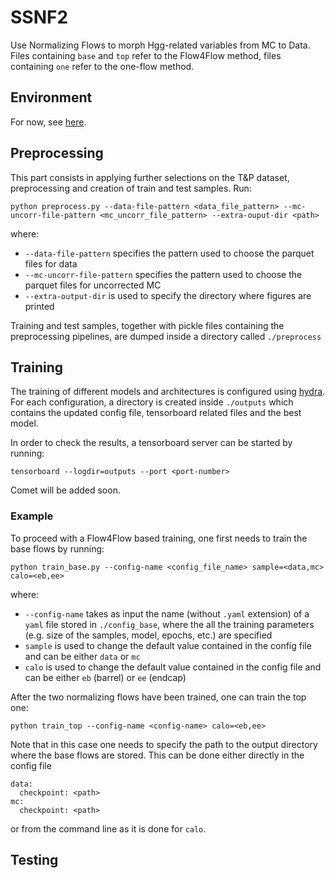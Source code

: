 # SSNF2

Use Normalizing Flows to morph Hgg-related variables from MC to Data. 
Files containing ```base``` and ```top``` refer to the Flow4Flow method, files containing ```one``` refer to the one-flow method.

## Environment
For now, see [here](https://github.com/maxgalli/ShowerShapesNormalizingFlow#setup).


## Preprocessing
This part consists in applying further selections on the T&P dataset, preprocessing and creation of train and test samples.
Run:
```
python preprocess.py --data-file-pattern <data_file_pattern> --mc-uncorr-file-pattern <mc_uncorr_file_pattern> --extra-ouput-dir <path> 
```
where:

- ```--data-file-pattern``` specifies the pattern used to choose the parquet files for data
- ```--mc-uncorr-file-pattern``` specifies the pattern used to choose the parquet files for uncorrected MC
- ```--extra-output-dir``` is used to specify the directory where figures are printed

Training and test samples, together with pickle files containing the preprocessing pipelines, are dumped inside a directory called ```./preprocess```

## Training

The training of different models and architectures is configured using [hydra](https://hydra.cc/docs/intro/). For each configuration, a directory is created inside ```./outputs``` which contains the updated config file, tensorboard related files and the best model.

In order to check the results, a tensorboard server can be started by running:
```
tensorboard --logdir=outputs --port <port-number>
```

Comet will be added soon.

### Example

To proceed with a Flow4Flow based training, one first needs to train the base flows by running:
```
python train_base.py --config-name <config_file_name> sample=<data,mc> calo=<eb,ee> 
```

where:

- ```--config-name``` takes as input the name (without ```.yaml``` extension) of a ```yaml``` file stored in ```./config_base```, where the all the training parameters (e.g. size of the samples, model, epochs, etc.) are specified
- ```sample``` is used to change the default value contained in the config file and can be either ```data``` or ```mc```
- ```calo``` is used to change the default value contained in the config file and can be either ```eb``` (barrel) or ```ee``` (endcap)

After the two normalizing flows have been trained, one can train the top one:

```python train_top --config-name <config-name> calo=<eb,ee>```

Note that in this case one needs to specify the path to the output directory where the base flows are stored. This can be done either directly in the config file
```
data:
  checkpoint: <path>
mc:
  checkpoint: <path>
``` 
or from the command line as it is done for ```calo```.

## Testing